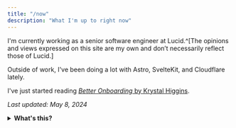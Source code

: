 ```yaml
---
title: "/now"
description: "What I'm up to right now"
---
```


I'm currently working as a senior software engineer at Lucid.^[The opinions
and views expressed on this site are my own and don’t necessarily reflect
those of Lucid.]

Outside of work, I've been doing a lot with Astro, SvelteKit, and
Cloudflare lately.

I've just started reading
[_Better Onboarding_ by Krystal Higgins](https://www.amazon.com/dp/195261600X?psc=1&smid=A3IHWHW38Z0N1B&ref_=chk_typ_imgToDp).

_Last updated: May 8, 2024_

<details>
<summary><strong>What's this?</strong></summary>

The /now page movement was started by [Derek Sivers](https://sive.rs/nowff). From [the page he created to explain it](https://nownownow.com/about):

> Most websites have a link that says “about”. It goes to a page that tells you something about the background of this person or business. For short, people just call it an “about page”.
> ...
> So a website with a link that says “now” goes to a page that tells you what this person is focused on at this point in their life. For short, we call it a “now page”.
> ... **Think of what you’d tell a friend you hadn’t seen in a year.** ... That's what a now page is for.

</details>
